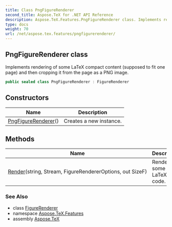 ```yaml
---
title: Class PngFigureRenderer
second_title: Aspose.TeX for .NET API Reference
description: Aspose.TeX.Features.PngFigureRenderer class. Implements rendering of some LaTeX compact content supposed to fit one page and then cropping it from the page as a PNG image
type: docs
weight: 70
url: /net/aspose.tex.features/pngfigurerenderer/
---
```

## PngFigureRenderer class

Implements rendering of some LaTeX compact content (supposed to fit one page) and then cropping it from the page as a PNG image.

```csharp
public sealed class PngFigureRenderer : FigureRenderer
```

## Constructors

| Name | Description |
| --- | --- |
| [PngFigureRenderer](pngfigurerenderer/)() | Creates a new instance. |

## Methods

| Name | Description |
| --- | --- |
| [Render](../../aspose.tex.features/figurerenderer/render/)(string, Stream, FigureRendererOptions, out SizeF) | Renders some LaTeX code. |

### See Also

* class [FigureRenderer](../figurerenderer/)
* namespace [Aspose.TeX.Features](../../aspose.tex.features/)
* assembly [Aspose.TeX](../../)


